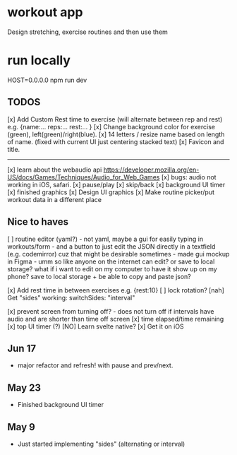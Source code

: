 # workout app 
Design stretching, exercise routines and then use them

# run locally
 HOST=0.0.0.0 npm run dev   

## TODOS
[x] Add Custom Rest time to exercise (will alternate between rep and rest) e.g. {name:... reps:... rest:... }
[x] Change background color for exercise (green), left(green)/right(blue). 
[x] 14 letters / resize name based on length of name. (fixed with current UI just centering stacked text) 
[x] Favicon and title. 

---
[x] learn about the webaudio api https://developer.mozilla.org/en-US/docs/Games/Techniques/Audio_for_Web_Games
[x] bugs: audio not working in iOS, safari. 
[x] pause/play
[x] skip/back
[x] background UI timer
[x] finished graphics
[x] Design UI graphics
[x] Make routine picker/put workout data in a different place
 
## Nice to haves
[ ] routine editor (yaml?)
    - not yaml, maybe a gui for easily typing in workouts/form
    - and a button to just edit the JSON directly in a textfield (e.g. codemirror) cuz that might be desirable sometimes 
    - made gui mockup in Figma
    - umm so like anyone on the internet can edit? or save to local storage? what if i want to edit on my computer to have it show up on my phone? save to local storage + be able to copy and paste json? 


[x] Add rest time in between exercises e.g. {rest:10}
[ ] lock rotation? 
[nah] Get "sides" working: switchSides: "interval" 

[x] prevent screen from turning off? - does not turn off if intervals have audio and are shorter than time off screen
[x] time elapsed/time remaining
[x] top UI timer (?)
[NO] Learn svelte native? 
[x] Get it on iOS 

## Jun 17 
- major refactor and refresh! with pause and prev/next. 
## May 23
- Finished background UI timer
## May 9
 - Just started implementing "sides" (alternating or interval) 
 